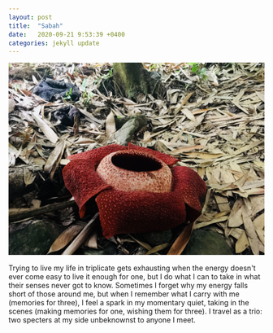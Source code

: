 ```yaml
---
layout: post
title:  "Sabah"
date:   2020-09-21 9:53:39 +0400
categories: jekyll update
---
```

![Foreground of image is a red rafflesia flower on forest floor. Mid and background is covered in dead leaves with the trunk of a tree in the back center](https://github.com/havemaps/havemaps.github.io/blob/master/_site/assets/img/2020-09-21-sabah.jpg?raw=true "Rafflesia in Sabah, Malaysia")

Trying to live my life in triplicate gets exhausting when the energy doesn't ever come easy to live it enough for one, but I do what I can to take in what their senses never got to know. Sometimes I forget why my energy falls short of those around me, but when I remember what I carry with me (memories for three), I feel a spark in my momentary quiet, taking in the scenes (making memories for one, wishing them for three). I travel as a trio: two specters at my side unbeknownst to anyone I meet.

<html>
  <head>
    <title>The Empty Quarter<title>
    <meta name="viewport" content="initial-scale=1.0">
    <meta charset="utf-8">
<link rel="stylesheet" href="https://unpkg.com/leaflet@1.4.0/dist/leaflet.css"
integrity="sha512-puBpdR0798OZvTTbP4A8Ix/l+A4dHDD0DGqYW6RQ+9jxkRFclaxxQb/SJAWZfWAkuyeQUytO7+7N4QKrDh+drA=="
crossorigin=""/>

<script src="https://unpkg.com/leaflet@1.4.0/dist/leaflet.js"
integrity="sha512-QVftwZFqvtRNi0ZyCtsznlKSWOStnDORoefr1enyq5mVL4tmKB3S/EnC3rRJcxCPavG10IcrVGSmPh6Qw5lwrg=="
crossorigin=""></script>

<style>
    #map {
      height: 300px;
      width: 100%
      /* For custom height use width:500px;height:500px; inside the #map selector
      curly brackets. 100% does a full screen map*/
    }
    /* Optional: Makes the sample page fill the window. */
    html, body {
      height: 100%;
      margin: 0;
      padding: 0;
    }

  </style>
</head>
<body>

<div id="map"></div>
  <script>

  var sabah = [6.042890, 116.555041];
  var mymap = L.map('map').setView(sabah, 13);

  L.tileLayer('https://{s}.tile.openstreetmap.org/{z}/{x}/{y}.png', {
    minZoom: 1,
    maxZoom: 18,
    attribution: 'Map data &copy; <a href="https://openstreetmap.org/copyright">OpenStreetMap</a> contributors'
  }).addTo(mymap);

  var marker = L.marker(sabah).addTo(mymap);
  /*  marker.bindPopup("<b>Hello world!</b><br>I am a popup.");

/* Add more locations
1) Create new location variable var NAME = [lat, long];
2) Create new marker variable var NameMarker = L.marker(NAME).addTo(mymap);
3) Create marker popup NameMarker.bindPop("INSERT TEXT AND HTML");
  var AUBlocation = [33.901048, 35.480588];
  var AUBmarker = L.marker(AUBlocation).addTo(mymap);
  AUBmarker.bindPopup("Am I a pop up too");

  var Caramel = [33.895813, 35.482524];
  var CaramelMarker = L.marker(Caramel).addTo(mymap);
  CaramelMarker.bindPopup("My hotel!"); */

  </script>
